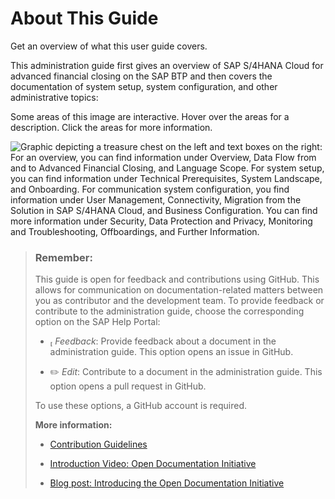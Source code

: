 <!-- loio2c624461d61046258ab6dec418d302bd -->

<link rel="stylesheet" type="text/css" href="../css/sap-icons.css"/>

# About This Guide

Get an overview of what this user guide covers.



This administration guide first gives an overview of SAP S/4HANA Cloud for advanced financial closing on the SAP BTP and then covers the documentation of system setup, system configuration, and other administrative topics:

Some areas of this image are interactive. Hover over the areas for a description. Click the areas for more information.

![Graphic depicting a treasure chest on the left and text boxes on the right: For an overview, you can find information
							under Overview, Data Flow from and to Advanced Financial Closing, and Language Scope. For system setup, you can find
							information under Technical Prerequisites, System Landscape, and Onboarding. For communication system configuration, you
							find information under User Management, Connectivity, Migration from the Solution in SAP S/4HANA Cloud, and Business
							Configuration. You can find more information under Security, Data Protection and Privacy, Monitoring and Troubleshooting,
							Offboardings, and Further Information.](images/Image_Map_Admin_Guide_Cover_b4e8103.png)



> ### Remember:  
> This guide is open for feedback and contributions using GitHub. This allows for communication on documentation-related matters between you as contributor and the development team. To provide feedback or contribute to the administration guide, choose the corresponding option on the SAP Help Portal:
> 
> -   <span class="SAP-icons"></span> *Feedback*: Provide feedback about a document in the administration guide. This option opens an issue in GitHub.
> 
> -   :pencil2: *Edit*: Contribute to a document in the administration guide. This option opens a pull request in GitHub.
> 
> 
> To use these options, a GitHub account is required.
> 
> **More information:**
> 
> -   [Contribution Guidelines](https://help.sap.com/docs/open-documentation-initiative/contribution-guidelines/readme.html)
> 
> -   [Introduction Video: Open Documentation Initiative](https://www.youtube.com/watch?v=DwxrZ6ET3Yc)
> 
> -   [Blog post: Introducing the Open Documentation Initiative](https://blogs.sap.com/2021/05/20/introducing-the-open-documentation-initiative/)

